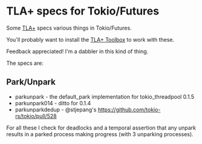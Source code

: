 # TLA+ specs for Tokio/Futures

Some [TLA+](https://lamport.azurewebsites.net/tla/tla.html) specs various things in Tokio/Futures.

You'll probably want to install the [TLA+ Toolbox](https://lamport.azurewebsites.net/tla/toolbox.html) to work with these.

Feedback appreciated! I'm a dabbler in this kind of thing.

The specs are:

## Park/Unpark
- parkunpark - the default_park implementation for tokio_threadpool 0.1.5
- parkunpark014 - ditto for 0.1.4
- parkunparkdedup - @stjepang's https://github.com/tokio-rs/tokio/pull/528

For all these I check for deadlocks and a temporal assertion that any unpark results in a parked process making progress
(with 3 unparking processes).
